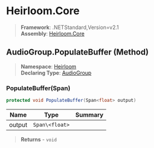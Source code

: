 # Heirloom.Core

> **Framework**: .NETStandard,Version=v2.1  
> **Assembly**: [Heirloom.Core][0]

## AudioGroup.PopulateBuffer (Method)

> **Namespace**: [Heirloom][0]  
> **Declaring Type**: [AudioGroup][1]

### PopulateBuffer(Span<float>)

```cs
protected void PopulateBuffer(Span<float> output)
```

| Name   | Type           | Summary |
|--------|----------------|---------|
| output | `Span\<float>` |         |

> **Returns** - `void`

[0]: ../../../Heirloom.Core.md
[1]: ../AudioGroup.md
